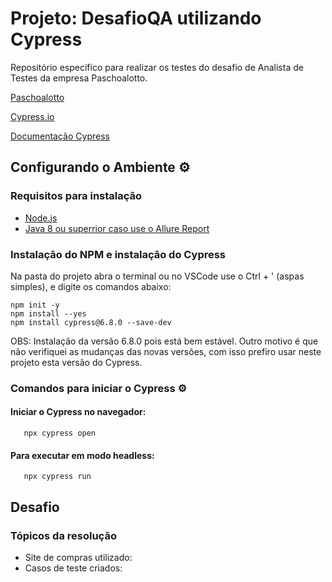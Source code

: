 # Projeto: DesafioQA utilizando Cypress

Repositório específico para realizar os testes do desafio de Analista de Testes da empresa Paschoalotto.

[Paschoalotto](https://www.paschoalotto.com.br/)

[Cypress.io](http://automationpractice.com/index.php)

[Documentação Cypress](https://docs.cypress.io/guides/overview/why-cypress.html)
## Configurando o Ambiente :gear:


### Requisitos para instalação

- [Node.js](https://nodejs.org/en/)
- [Java 8 ou superrior caso use o Allure Report](https://javadl.oracle.com/webapps/download/AutoDL?BundleId=244036_89d678f2be164786b292527658ca1605)

### Instalação do NPM e instalação do Cypress

Na pasta do projeto abra o terminal ou no VSCode use o Ctrl + ' (aspas simples), e digite os comandos abaixo:

```shell
npm init -y
npm install --yes
npm install cypress@6.8.0 --save-dev
```

OBS: Instalação da versão 6.8.0 pois está bem estável. Outro motivo é que não verifiquei as mudanças das novas versões, com isso prefiro usar neste projeto esta versão do Cypress.

### Comandos para iniciar o Cypress :gear:

#### Iniciar o Cypress no navegador:

```shell
   npx cypress open
```

#### Para executar em modo headless:

```shell
   npx cypress run
```

## Desafio

### Tópicos da resolução

- Site de compras utilizado:
- Casos de teste criados: []()


